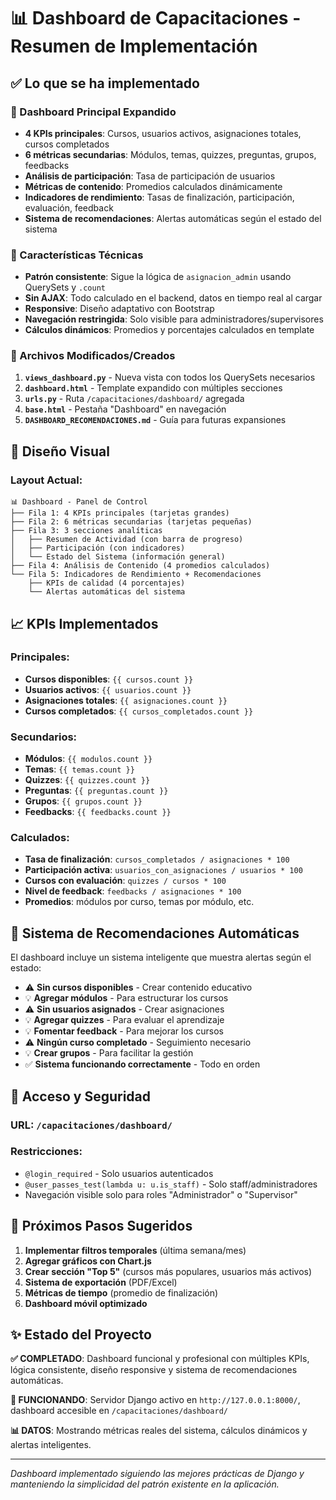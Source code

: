 # 📊 Dashboard de Capacitaciones - Resumen de Implementación

## ✅ Lo que se ha implementado

### 🎯 Dashboard Principal Expandido
- **4 KPIs principales**: Cursos, usuarios activos, asignaciones totales, cursos completados
- **6 métricas secundarias**: Módulos, temas, quizzes, preguntas, grupos, feedbacks
- **Análisis de participación**: Tasa de participación de usuarios
- **Métricas de contenido**: Promedios calculados dinámicamente
- **Indicadores de rendimiento**: Tasas de finalización, participación, evaluación, feedback
- **Sistema de recomendaciones**: Alertas automáticas según el estado del sistema

### 🔧 Características Técnicas
- **Patrón consistente**: Sigue la lógica de `asignacion_admin` usando QuerySets y `.count`
- **Sin AJAX**: Todo calculado en el backend, datos en tiempo real al cargar
- **Responsive**: Diseño adaptativo con Bootstrap
- **Navegación restringida**: Solo visible para administradores/supervisores
- **Cálculos dinámicos**: Promedios y porcentajes calculados en template

### 📁 Archivos Modificados/Creados
1. **`views_dashboard.py`** - Nueva vista con todos los QuerySets necesarios
2. **`dashboard.html`** - Template expandido con múltiples secciones
3. **`urls.py`** - Ruta `/capacitaciones/dashboard/` agregada
4. **`base.html`** - Pestaña "Dashboard" en navegación
5. **`DASHBOARD_RECOMENDACIONES.md`** - Guía para futuras expansiones

## 🎨 Diseño Visual

### Layout Actual:
```
📊 Dashboard - Panel de Control
├── Fila 1: 4 KPIs principales (tarjetas grandes)
├── Fila 2: 6 métricas secundarias (tarjetas pequeñas)
├── Fila 3: 3 secciones analíticas
│   ├── Resumen de Actividad (con barra de progreso)
│   ├── Participación (con indicadores)
│   └── Estado del Sistema (información general)
├── Fila 4: Análisis de Contenido (4 promedios calculados)
└── Fila 5: Indicadores de Rendimiento + Recomendaciones
    ├── KPIs de calidad (4 porcentajes)
    └── Alertas automáticas del sistema
```

## 📈 KPIs Implementados

### Principales:
- **Cursos disponibles**: `{{ cursos.count }}`
- **Usuarios activos**: `{{ usuarios.count }}`
- **Asignaciones totales**: `{{ asignaciones.count }}`
- **Cursos completados**: `{{ cursos_completados.count }}`

### Secundarios:
- **Módulos**: `{{ modulos.count }}`
- **Temas**: `{{ temas.count }}`
- **Quizzes**: `{{ quizzes.count }}`
- **Preguntas**: `{{ preguntas.count }}`
- **Grupos**: `{{ grupos.count }}`
- **Feedbacks**: `{{ feedbacks.count }}`

### Calculados:
- **Tasa de finalización**: `cursos_completados / asignaciones * 100`
- **Participación activa**: `usuarios_con_asignaciones / usuarios * 100`
- **Cursos con evaluación**: `quizzes / cursos * 100`
- **Nivel de feedback**: `feedbacks / asignaciones * 100`
- **Promedios**: módulos por curso, temas por módulo, etc.

## 🚀 Sistema de Recomendaciones Automáticas

El dashboard incluye un sistema inteligente que muestra alertas según el estado:
- ⚠️ **Sin cursos disponibles** - Crear contenido educativo
- 💡 **Agregar módulos** - Para estructurar los cursos
- ⚠️ **Sin usuarios asignados** - Crear asignaciones
- 💡 **Agregar quizzes** - Para evaluar el aprendizaje
- 💡 **Fomentar feedback** - Para mejorar los cursos
- ⚠️ **Ningún curso completado** - Seguimiento necesario
- 💡 **Crear grupos** - Para facilitar la gestión
- ✅ **Sistema funcionando correctamente** - Todo en orden

## 🔗 Acceso y Seguridad

### URL: `/capacitaciones/dashboard/`
### Restricciones:
- `@login_required` - Solo usuarios autenticados
- `@user_passes_test(lambda u: u.is_staff)` - Solo staff/administradores
- Navegación visible solo para roles "Administrador" o "Supervisor"

## 🎯 Próximos Pasos Sugeridos

1. **Implementar filtros temporales** (última semana/mes)
2. **Agregar gráficos con Chart.js** 
3. **Crear sección "Top 5"** (cursos más populares, usuarios más activos)
4. **Sistema de exportación** (PDF/Excel)
5. **Métricas de tiempo** (promedio de finalización)
6. **Dashboard móvil optimizado**

## ✨ Estado del Proyecto

**✅ COMPLETADO**: Dashboard funcional y profesional con múltiples KPIs, lógica consistente, diseño responsive y sistema de recomendaciones automáticas.

**🔧 FUNCIONANDO**: Servidor Django activo en `http://127.0.0.1:8000/`, dashboard accesible en `/capacitaciones/dashboard/`

**📊 DATOS**: Mostrando métricas reales del sistema, cálculos dinámicos y alertas inteligentes.

---
*Dashboard implementado siguiendo las mejores prácticas de Django y manteniendo la simplicidad del patrón existente en la aplicación.*

